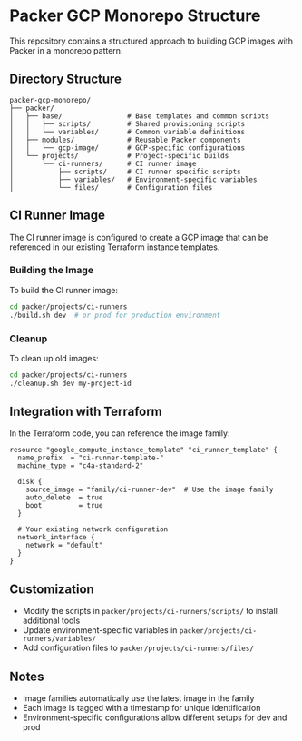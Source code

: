 # Packer GCP Monorepo Structure

This repository contains a structured approach to building GCP images with Packer in a monorepo pattern.

## Directory Structure

```
packer-gcp-monorepo/
├── packer/
│   ├── base/                # Base templates and common scripts
│   │   ├── scripts/         # Shared provisioning scripts
│   │   └── variables/       # Common variable definitions
│   ├── modules/             # Reusable Packer components
│   │   └── gcp-image/       # GCP-specific configurations
│   └── projects/            # Project-specific builds
│       └── ci-runners/      # CI runner image
│           ├── scripts/     # CI runner specific scripts
│           ├── variables/   # Environment-specific variables
│           └── files/       # Configuration files
```

## CI Runner Image

The CI runner image is configured to create a GCP image that can be referenced in our existing Terraform instance templates.

### Building the Image

To build the CI runner image:

```bash
cd packer/projects/ci-runners
./build.sh dev  # or prod for production environment
```

### Cleanup

To clean up old images:

```bash
cd packer/projects/ci-runners
./cleanup.sh dev my-project-id
```

## Integration with Terraform

In the Terraform code, you can reference the image family:

```hcl
resource "google_compute_instance_template" "ci_runner_template" {
  name_prefix  = "ci-runner-template-"
  machine_type = "c4a-standard-2"

  disk {
    source_image = "family/ci-runner-dev"  # Use the image family
    auto_delete  = true
    boot         = true
  }

  # Your existing network configuration
  network_interface {
    network = "default"
  }
}
```

## Customization

- Modify the scripts in `packer/projects/ci-runners/scripts/` to install additional tools
- Update environment-specific variables in `packer/projects/ci-runners/variables/`
- Add configuration files to `packer/projects/ci-runners/files/`

## Notes

- Image families automatically use the latest image in the family
- Each image is tagged with a timestamp for unique identification
- Environment-specific configurations allow different setups for dev and prod
